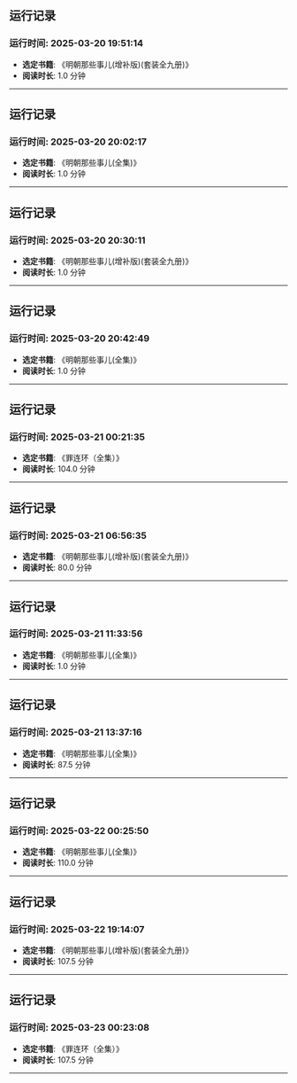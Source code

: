 
## 运行记录
### 运行时间: 2025-03-20 19:51:14
- **选定书籍**: 《明朝那些事儿(增补版)(套装全九册)》
- **阅读时长**: 1.0 分钟
------------------------------
## 运行记录
### 运行时间: 2025-03-20 20:02:17
- **选定书籍**: 《明朝那些事儿(全集)》
- **阅读时长**: 1.0 分钟
------------------------------
## 运行记录
### 运行时间: 2025-03-20 20:30:11
- **选定书籍**: 《明朝那些事儿(增补版)(套装全九册)》
- **阅读时长**: 1.0 分钟
------------------------------
## 运行记录
### 运行时间: 2025-03-20 20:42:49
- **选定书籍**: 《明朝那些事儿(全集)》
- **阅读时长**: 1.0 分钟
------------------------------
## 运行记录
### 运行时间: 2025-03-21 00:21:35
- **选定书籍**: 《罪连环（全集）》
- **阅读时长**: 104.0 分钟
------------------------------
## 运行记录
### 运行时间: 2025-03-21 06:56:35
- **选定书籍**: 《明朝那些事儿(增补版)(套装全九册)》
- **阅读时长**: 80.0 分钟
------------------------------
## 运行记录
### 运行时间: 2025-03-21 11:33:56
- **选定书籍**: 《明朝那些事儿(全集)》
- **阅读时长**: 1.0 分钟
------------------------------
## 运行记录
### 运行时间: 2025-03-21 13:37:16
- **选定书籍**: 《明朝那些事儿(全集)》
- **阅读时长**: 87.5 分钟
------------------------------
## 运行记录
### 运行时间: 2025-03-22 00:25:50
- **选定书籍**: 《明朝那些事儿(全集)》
- **阅读时长**: 110.0 分钟
------------------------------
## 运行记录
### 运行时间: 2025-03-22 19:14:07
- **选定书籍**: 《明朝那些事儿(增补版)(套装全九册)》
- **阅读时长**: 107.5 分钟
------------------------------
## 运行记录
### 运行时间: 2025-03-23 00:23:08
- **选定书籍**: 《罪连环（全集）》
- **阅读时长**: 107.5 分钟
------------------------------

